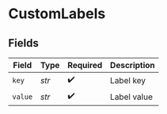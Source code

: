 # CustomLabels


## Fields

| Field              | Type               | Required           | Description        |
| ------------------ | ------------------ | ------------------ | ------------------ |
| `key`              | *str*              | :heavy_check_mark: | Label key          |
| `value`            | *str*              | :heavy_check_mark: | Label value        |